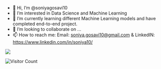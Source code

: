 - 👋 Hi, I’m @soniyagosavi10
- 👀 I’m interested in Data Science and Machine Learning
- 🌱 I’m currently learning different Machine Learning models and have completed end-to-end project.
- 💞️ I’m looking to collaborate on ...
- 📫 How to reach me: Email: soniya.gosavi10@gmail.com & LinkedIN: https://www.linkedin.com/in/soniya10/

<a href="https://hits.seeyoufarm.com"><img src="https://hits.seeyoufarm.com/api/count/incr/badge.svg?url=https%3A%2F%2Fgithub.com%2Fsoniyagosavi10&count_bg=%23C83D88&title_bg=%23555555&icon=&icon_color=%23C21313&title=Viewers&edge_flat=true"/></a> 

![Visitor Count](https://profile-counter.glitch.me/soniyagosavi10/count.svg) 
